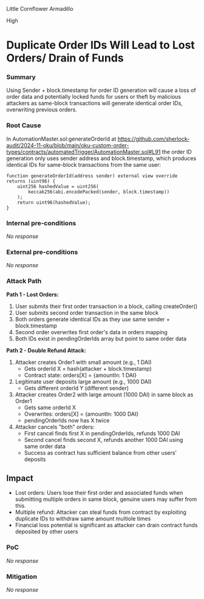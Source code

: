 Little Cornflower Armadillo

High

# Duplicate Order IDs Will Lead to Lost Orders/ Drain of Funds

### Summary

Using Sender + block.timestamp for order ID generation will cause a loss of order data and potentially locked funds for users or theft by malicious attackers as same-block transactions will generate identical order IDs, overwriting previous orders.


### Root Cause

In AutomationMaster.sol:generateOrderId  at https://github.com/sherlock-audit/2024-11-oku/blob/main/oku-custom-order-types/contracts/automatedTrigger/AutomationMaster.sol#L91 the order ID generation only uses sender address and block.timestamp, which produces identical IDs for same-block transactions from the same user:
```solidity
function generateOrderId(address sender) external view override returns (uint96) {
    uint256 hashedValue = uint256(
        keccak256(abi.encodePacked(sender, block.timestamp))
    );
    return uint96(hashedValue);
}
```

### Internal pre-conditions

_No response_

### External pre-conditions

_No response_

### Attack Path

**Path 1 - Lost Orders:**
1. User submits their first order transaction in a block, calling createOrder()
2. User submits second order transaction in the same block
3. Both orders generate identical IDs as they use same sender + block.timestamp
4. Second order overwrites first order's data in orders mapping
5. Both IDs exist in pendingOrderIds array but point to same order data

**Path 2 - Double Refund Attack:**
1. Attacker creates Order1 with small amount (e.g., 1 DAI)
   - Gets orderId X = hash(attacker + block.timestamp)  
   - Contract state: orders[X] = {amountIn: 1 DAI}
2. Legitimate user deposits large amount (e.g., 1000 DAI) 
   - Gets different orderId Y (different sender)
3. Attacker creates Order2 with large amount (1000 DAI) in same block as Order1
   - Gets same orderId X
   - Overwrites: orders[X] = {amountIn: 1000 DAI}
   - pendingOrderIds now has X twice
4. Attacker cancels "both" orders:
   - First cancel finds first X in pendingOrderIds, refunds 1000 DAI
   - Second cancel finds second X, refunds another 1000 DAI using same order data
   - Success as contract has sufficient balance from other users' deposits

## Impact
- Lost orders: Users lose their first order and associated funds when submitting multiple orders in same block, genuine users may suffer from this.
- Multiple refund: Attacker can steal funds from contract by exploiting duplicate IDs to withdraw same amount multiole times
- Financial loss potential is significant as attacker can drain contract funds deposited by other users



### PoC

_No response_

### Mitigation

_No response_